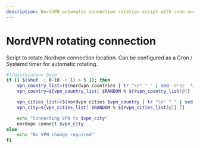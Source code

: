 ```yaml
---
description: NordVPN automatic connection rotation script with cron and systemd timer configuration for location switching.
---
```

# NordVPN rotating connection 

Script to rotate Nordvpn connection location. Can be configured as a Cron / Systemd timer for automatic rotating.

```sh
#!/usr/bin/env bash
if [[ $(shuf -i 0-10 -n 1) > 5 ]]; then
    vpn_country_list=($(nordvpn countries | tr "\n" " " | sed -e's/  */ /g'))
    vpn_country=${vpn_country_list[ $RANDOM % ${#vpn_country_list[@]} ]}

    vpn_cities_list=($(nordvpn cities $vpn_country | tr "\n" " " | sed -e's/  */ /g'))
    vpn_city=${vpn_cities_list[ $RANDOM % ${#vpn_cities_list[@]} ]}

    echo "Connecting VPN to $vpn_city"
    nordvpn connect $vpn_city
else
    echo "No VPN change required"
fi
```